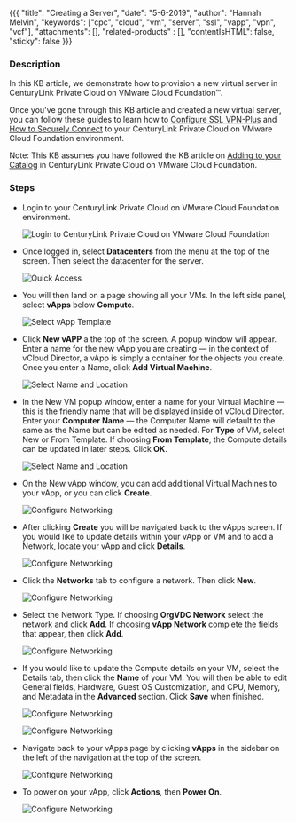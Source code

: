 {{{
  "title": "Creating a Server",
  "date": "5-6-2019",
  "author": "Hannah Melvin",
  "keywords": ["cpc", "cloud", "vm", "server", "ssl", "vapp", "vpn", "vcf"],
  "attachments": [],
  "related-products" : [],
  "contentIsHTML": false,
  "sticky": false
}}}

### Description
In this KB article, we demonstrate how to provision a new virtual server in CenturyLink Private Cloud on VMware Cloud Foundation™.

Once you've gone through this KB article and created a new virtual server, you can follow these guides to learn how to [Configure SSL VPN-Plus](../Security/configuring-sslvpn-plus.md) and [How to Securely Connect](../Security/how-to-securely-connect.md) to your CenturyLink Private Cloud on VMware Cloud Foundation environment.

Note: This KB assumes you have followed the KB article on [Adding to your Catalog](../Catalog/add-to-catalog.md) in CenturyLink Private Cloud on VMware Cloud Foundation.

### Steps
* Login to your CenturyLink Private Cloud on VMware Cloud Foundation environment.

  ![Login to CenturyLink Private Cloud on VMware Cloud Foundation](../../images/dccf/login-html5.png)

* Once logged in, select __Datacenters__ from the menu at the top of the screen. Then select the datacenter for the server.

  ![Quick Access](../../images/dccf/creating-a-server1-html5.png)

* You will then land on a page showing all your VMs. In the left side panel, select __vApps__ below __Compute__.

  ![Select vApp Template](../../images/dccf/creating-a-server2-html5.png)

* Click __New vAPP__ a the top of the screen. A popup window will appear. Enter a name for the new vApp you are creating &mdash; in the context of vCloud Director, a vApp is simply a container for the objects you create. Once you enter a Name, click __Add Virtual Machine__.

  ![Select Name and Location](../../images/dccf/creating-a-server3-html5.png)

* In the New VM popup window, enter a name for your Virtual Machine &mdash; this is the friendly name that will be displayed inside of vCloud Director. Enter your __Computer Name__ &mdash; the Computer Name will default to the same as the Name but can be edited as needed. For __Type__ of VM, select New or From Template. If choosing __From Template__, the Compute details can be updated in later steps. Click __OK__.

  ![Select Name and Location](../../images/dccf/creating-a-server4-html5.png)

* On the New vApp window, you can add additional Virtual Machines to your vApp, or you can click __Create__.

  ![Configure Networking](../../images/dccf/creating-a-server5-html5.png)

* After clicking __Create__ you will be navigated back to the vApps screen. If you would like to update details within your vApp or VM and to add a Network, locate your vApp and click __Details__.

  ![Configure Networking](../../images/dccf/creating-a-server6-html5.png)

* Click the __Networks__ tab to configure a network. Then click __New__.

  ![Configure Networking](../../images/dccf/creating-a-server7-html5.png)

* Select the Network Type. If choosing __OrgVDC Network__ select the network and click __Add__. If choosing __vApp Network__ complete the fields that appear, then click __Add__.

  ![Configure Networking](../../images/dccf/creating-a-server8-html5.png)

* If you would like to update the Compute details on your VM, select the Details tab, then click the __Name__ of your VM. You will then be able to edit General fields, Hardware, Guest OS Customization, and CPU, Memory, and Metadata in the __Advanced__ section. Click __Save__ when finished.

  ![Configure Networking](../../images/dccf/creating-a-server9-html5.png)

  ![Configure Networking](../../images/dccf/creating-a-server10-html5.png)

* Navigate back to your vApps page by clicking __vApps__ in the sidebar on the left of the navigation at the top of the screen.

  ![Configure Networking](../../images/dccf/creating-a-server11-html5.png)

* To power on your vApp, click __Actions__, then __Power On__.

  ![Configure Networking](../../images/dccf/creating-a-server12-html5.png)
